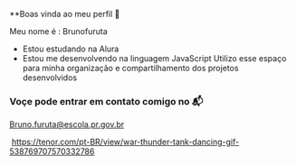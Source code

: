 **Boas vinda ao meu perfil 🫡

Meu nome é : Brunofuruta

- Estou estudando na Alura 
- Estou me desenvolvendo na linguagem JavaScript
  Utilizo esse espaço para minha organização e  compartilhamento dos projetos desenvolvidos

### Voçe pode entrar em contato comigo no 📬

Bruno.furuta@escola.pr.gov.br


![]()
https://tenor.com/pt-BR/view/war-thunder-tank-dancing-gif-538769707570332786
